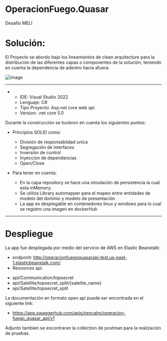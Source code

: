 # OperacionFuego.Quasar
Desafío MELI

# Solución:

El Proyecto se abordo bajo los lineamientos de clean arquitecture para la distribución de las diferentes capas o componentes de la solución, teniendo en cuenta la dependencia de adentro hacia afuera.

![image](https://user-images.githubusercontent.com/2071253/162592502-72428983-95f9-47fc-b93f-fc436094796f.png)

----------------------------------------------------------
-
  - IDE: Visual Studio 2022
  - Lenguaje: C#
  - Tipo Proyecto: Asp.net core web api
  - Version: .net core 5.0

Durante la construcción se tuvieron en cuenta los siguientes puntos:
* Principios SOLID como:
  * División de responsabiidad unica
  * Segregación de interfaces
  * Inversión de control
  * Inyeccion de dependencias
  * Open/Close

* Para tener en cuenta:
  * En la capa repository se hace una simulación de persistencia la cual esta inMemory.
  * Se utiliza Library automapper para el mapeo entre entidades de modelo del dominio  y modelo de presentación
  * La app es desplegable en contenedores linux y windows para lo cual se registro una imagen en dockerHub

----------------------------------------------------------
# Despliegue

La app fue desplegada por medio del servicio de AWS en Elastic Beanstalk:
* endponit: http://operacionfuegoquasarapi-test.us-east-1.elasticbeanstalk.com/
 * Resources api:
  -   api/Communication/topsecret
  -   api/Satellite/topsecret_split/{satelite_name}
  -   api/Satellite/topsecret_split

La documentación en formato open api puede ser encontrada en el siguiente link:
* https://app.swaggerhub.com/apis/nescalro/operacion-fuego_quasar_api/v1

Adjunto tambien se encontraran la collection de postman para la realización de pruebas.
